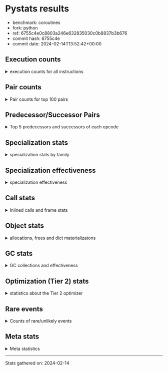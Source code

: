 
# Pystats results

- benchmark: coroutines
- fork: python
- ref: 6755c4e0c8803a246e632835030c0b8837b3b676
- commit hash: 6755c4e
- commit date: 2024-02-14T13:52:42+00:00

## Execution counts

<details>
<summary> execution counts for all instructions </summary>

|Name | Count | Self | Cumulative | Miss ratio | 
|---|---:|---:|---:|---:|
| LOAD_CONST | 466,146,920 | 16.7% | 16.7% |  |
| LOAD_FAST | 388,456,720 | 13.9% | 30.6% |  |
| POP_TOP | 155,383,120 | 5.6% | 36.1% |  |
| POP_JUMP_IF_FALSE | 155,383,040 | 5.6% | 41.7% |  |
| RETURN_VALUE | 155,382,560 | 5.6% | 47.2% |  |
| RESUME_CHECK | 155,382,500 | 5.6% | 52.8% |  |
| RETURN_GENERATOR | 155,382,400 | 5.6% | 58.3% |  |
| COMPARE_OP_INT | 155,382,380 | 5.6% | 63.9% |  |
| LOAD_GLOBAL_MODULE | 155,382,240 | 5.6% | 69.4% |  |
| CALL_PY_EXACT_ARGS | 155,382,060 | 5.6% | 75.0% |  |
| END_SEND | 155,381,760 | 5.6% | 80.6% |  |
| GET_AWAITABLE | 155,381,760 | 5.6% | 86.1% |  |
| BINARY_OP_SUBTRACT_INT | 155,381,720 | 5.6% | 91.7% |  |
| SEND_GEN | 155,381,720 | 5.6% | 97.2% |  |
| BINARY_OP_ADD_INT | 77,690,860 | 2.8% | 100.0% |  |
| NOP | 1,360 | 0.0% | 100.0% |  |
| STORE_FAST | 1,160 | 0.0% | 100.0% |  |
| LOAD_GLOBAL_BUILTIN | 680 | 0.0% | 100.0% |  |
| CHECK_EXC_MATCH | 640 | 0.0% | 100.0% |  |
| INTERPRETER_EXIT | 640 | 0.0% | 100.0% |  |
| POP_EXCEPT | 640 | 0.0% | 100.0% |  |
| PUSH_EXC_INFO | 640 | 0.0% | 100.0% |  |
| CALL_METHOD_DESCRIPTOR_O | 620 | 0.0% | 100.0% |  |
| LOAD_ATTR_METHOD_NO_DICT | 620 | 0.0% | 100.0% |  |
| CALL | 500 | 0.0% | 100.0% |  |
| FOR_ITER_RANGE | 420 | 0.0% | 100.0% |  |
| PUSH_NULL | 400 | 0.0% | 100.0% |  |
| JUMP_BACKWARD | 340 | 0.0% | 100.0% |  |
| ENTER_EXECUTOR | 320 | 0.0% | 100.0% |  |
| LOAD_GLOBAL | 320 | 0.0% | 100.0% |  |
| LOAD_DEREF | 240 | 0.0% | 100.0% |  |
| LOAD_ATTR_MODULE | 180 | 0.0% | 100.0% |  |
| BINARY_OP | 160 | 0.0% | 100.0% |  |
| CALL_FUNCTION_EX | 160 | 0.0% | 100.0% |  |
| LOAD_ATTR | 160 | 0.0% | 100.0% |  |
| GET_ITER | 80 | 0.0% | 100.0% |  |
| BUILD_LIST | 80 | 0.0% | 100.0% |  |
| CALL_INTRINSIC_1 | 80 | 0.0% | 100.0% |  |
| COPY_FREE_VARS | 80 | 0.0% | 100.0% |  |
| LIST_EXTEND | 80 | 0.0% | 100.0% |  |
| SEND | 80 | 0.0% | 100.0% |  |
| RESUME | 60 | 0.0% | 100.0% |  |
| BINARY_OP_SUBTRACT_FLOAT | 60 | 0.0% | 100.0% |  |
| CALL_BUILTIN_CLASS | 60 | 0.0% | 100.0% |  |
| COMPARE_OP | 40 | 0.0% | 100.0% |  |
| FOR_ITER | 40 | 0.0% | 100.0% |  |


</details>

## Pair counts

<details>
<summary> Pair counts for top 100 pairs </summary>

|Pair | Count | Self | Cumulative | 
|---|---:|---:|---:|
| LOAD_FAST LOAD_CONST | 310,764,160 | 11.1% | 11.1% |
| POP_TOP RESUME_CHECK | 155,382,380 | 5.6% | 16.7% |
| COMPARE_OP_INT POP_JUMP_IF_FALSE | 155,382,380 | 5.6% | 22.2% |
| RESUME_CHECK LOAD_FAST | 155,382,380 | 5.6% | 27.8% |
| LOAD_CONST COMPARE_OP_INT | 155,382,360 | 5.6% | 33.3% |
| CALL_PY_EXACT_ARGS RETURN_GENERATOR | 155,382,060 | 5.6% | 38.9% |
| RETURN_GENERATOR GET_AWAITABLE | 155,381,760 | 5.6% | 44.4% |
| RETURN_VALUE END_SEND | 155,381,760 | 5.6% | 50.0% |
| GET_AWAITABLE LOAD_CONST | 155,381,760 | 5.6% | 55.6% |
| LOAD_GLOBAL_MODULE LOAD_FAST | 155,381,720 | 5.6% | 61.1% |
| SEND_GEN POP_TOP | 155,381,720 | 5.6% | 66.7% |
| LOAD_CONST BINARY_OP_SUBTRACT_INT | 155,381,680 | 5.6% | 72.2% |
| LOAD_CONST SEND_GEN | 155,381,680 | 5.6% | 77.8% |
| BINARY_OP_SUBTRACT_INT CALL_PY_EXACT_ARGS | 155,381,680 | 5.6% | 83.3% |
| LOAD_FAST RETURN_VALUE | 77,691,520 | 2.8% | 86.1% |
| POP_JUMP_IF_FALSE LOAD_FAST | 77,691,520 | 2.8% | 88.9% |
| BINARY_OP_ADD_INT RETURN_VALUE | 77,690,860 | 2.8% | 91.7% |
| END_SEND BINARY_OP_ADD_INT | 77,690,840 | 2.8% | 94.4% |
| END_SEND LOAD_GLOBAL_MODULE | 77,690,840 | 2.8% | 97.2% |
| POP_JUMP_IF_FALSE LOAD_GLOBAL_MODULE | 77,690,840 | 2.8% | 100.0% |
| CACHE POP_TOP | 640 | 0.0% | 100.0% |
| CHECK_EXC_MATCH POP_JUMP_IF_FALSE | 640 | 0.0% | 100.0% |
| NOP NOP | 640 | 0.0% | 100.0% |
| NOP LOAD_FAST | 640 | 0.0% | 100.0% |
| POP_TOP POP_EXCEPT | 640 | 0.0% | 100.0% |
| RETURN_GENERATOR STORE_FAST | 640 | 0.0% | 100.0% |
| RETURN_VALUE INTERPRETER_EXIT | 640 | 0.0% | 100.0% |
| POP_JUMP_IF_FALSE POP_TOP | 640 | 0.0% | 100.0% |
| STORE_FAST NOP | 640 | 0.0% | 100.0% |
| CALL_METHOD_DESCRIPTOR_O PUSH_EXC_INFO | 620 | 0.0% | 100.0% |
| LOAD_ATTR_METHOD_NO_DICT LOAD_CONST | 620 | 0.0% | 100.0% |
| LOAD_GLOBAL_BUILTIN CHECK_EXC_MATCH | 620 | 0.0% | 100.0% |
| PUSH_EXC_INFO LOAD_GLOBAL_BUILTIN | 600 | 0.0% | 100.0% |
| LOAD_CONST CALL_METHOD_DESCRIPTOR_O | 600 | 0.0% | 100.0% |
| LOAD_FAST LOAD_ATTR_METHOD_NO_DICT | 600 | 0.0% | 100.0% |
| STORE_FAST LOAD_GLOBAL_MODULE | 360 | 0.0% | 100.0% |
| POP_EXCEPT JUMP_BACKWARD | 340 | 0.0% | 100.0% |
| FOR_ITER_RANGE STORE_FAST | 340 | 0.0% | 100.0% |
| LOAD_GLOBAL_MODULE LOAD_CONST | 340 | 0.0% | 100.0% |
| LOAD_CONST CALL_PY_EXACT_ARGS | 320 | 0.0% | 100.0% |
| POP_EXCEPT ENTER_EXECUTOR | 300 | 0.0% | 100.0% |
| JUMP_BACKWARD FOR_ITER_RANGE | 300 | 0.0% | 100.0% |
| ENTER_EXECUTOR RETURN_GENERATOR | 280 | 0.0% | 100.0% |
| PUSH_NULL CALL | 240 | 0.0% | 100.0% |
| LOAD_ATTR_MODULE PUSH_NULL | 180 | 0.0% | 100.0% |
| PUSH_NULL LOAD_FAST | 160 | 0.0% | 100.0% |
| LOAD_DEREF PUSH_NULL | 160 | 0.0% | 100.0% |
| LOAD_GLOBAL LOAD_GLOBAL_MODULE | 120 | 0.0% | 100.0% |
| LOAD_GLOBAL_MODULE LOAD_ATTR_MODULE | 120 | 0.0% | 100.0% |
| CALL STORE_FAST | 100 | 0.0% | 100.0% |
| NOP LOAD_DEREF | 80 | 0.0% | 100.0% |
| POP_TOP NOP | 80 | 0.0% | 100.0% |
| RETURN_VALUE RETURN_VALUE | 80 | 0.0% | 100.0% |
| BUILD_LIST LOAD_DEREF | 80 | 0.0% | 100.0% |
| CALL POP_TOP | 80 | 0.0% | 100.0% |
| CALL LOAD_FAST | 80 | 0.0% | 100.0% |
| CALL_FUNCTION_EX COPY_FREE_VARS | 80 | 0.0% | 100.0% |
| CALL_INTRINSIC_1 CALL_FUNCTION_EX | 80 | 0.0% | 100.0% |
| LIST_EXTEND CALL_INTRINSIC_1 | 80 | 0.0% | 100.0% |
| LOAD_CONST BINARY_OP | 80 | 0.0% | 100.0% |
| LOAD_CONST CALL | 80 | 0.0% | 100.0% |
| LOAD_CONST SEND | 80 | 0.0% | 100.0% |
| LOAD_DEREF LIST_EXTEND | 80 | 0.0% | 100.0% |
| LOAD_FAST GET_ITER | 80 | 0.0% | 100.0% |
| LOAD_FAST BUILD_LIST | 80 | 0.0% | 100.0% |
| LOAD_FAST CALL_FUNCTION_EX | 80 | 0.0% | 100.0% |
| STORE_FAST LOAD_FAST | 80 | 0.0% | 100.0% |
| STORE_FAST LOAD_GLOBAL | 80 | 0.0% | 100.0% |
| GET_ITER FOR_ITER_RANGE | 60 | 0.0% | 100.0% |
| CALL RETURN_GENERATOR | 60 | 0.0% | 100.0% |
| CALL CALL | 60 | 0.0% | 100.0% |
| CALL CALL_PY_EXACT_ARGS | 60 | 0.0% | 100.0% |
| CALL_FUNCTION_EX RESUME_CHECK | 60 | 0.0% | 100.0% |
| COPY_FREE_VARS RESUME_CHECK | 60 | 0.0% | 100.0% |
| LOAD_ATTR PUSH_NULL | 60 | 0.0% | 100.0% |
| LOAD_ATTR LOAD_ATTR_MODULE | 60 | 0.0% | 100.0% |
| LOAD_GLOBAL LOAD_ATTR | 60 | 0.0% | 100.0% |
| LOAD_GLOBAL LOAD_FAST | 60 | 0.0% | 100.0% |
| BINARY_OP_SUBTRACT_FLOAT RETURN_VALUE | 60 | 0.0% | 100.0% |
| CALL_BUILTIN_CLASS STORE_FAST | 60 | 0.0% | 100.0% |
| LOAD_GLOBAL_BUILTIN LOAD_FAST | 60 | 0.0% | 100.0% |
| LOAD_GLOBAL_MODULE LOAD_ATTR | 60 | 0.0% | 100.0% |
| RESUME_CHECK LOAD_DEREF | 60 | 0.0% | 100.0% |
| END_SEND BINARY_OP | 40 | 0.0% | 100.0% |
| END_SEND LOAD_GLOBAL | 40 | 0.0% | 100.0% |
| PUSH_EXC_INFO LOAD_GLOBAL | 40 | 0.0% | 100.0% |
| RETURN_VALUE LOAD_GLOBAL | 40 | 0.0% | 100.0% |
| RETURN_VALUE LOAD_GLOBAL_MODULE | 40 | 0.0% | 100.0% |
| BINARY_OP RETURN_VALUE | 40 | 0.0% | 100.0% |
| BINARY_OP CALL | 40 | 0.0% | 100.0% |
| BINARY_OP BINARY_OP_SUBTRACT_INT | 40 | 0.0% | 100.0% |
| ENTER_EXECUTOR FOR_ITER_RANGE | 40 | 0.0% | 100.0% |
| LOAD_CONST COMPARE_OP | 40 | 0.0% | 100.0% |
| LOAD_FAST BINARY_OP | 40 | 0.0% | 100.0% |
| LOAD_FAST CALL | 40 | 0.0% | 100.0% |
| LOAD_FAST LOAD_ATTR | 40 | 0.0% | 100.0% |
| LOAD_FAST BINARY_OP_SUBTRACT_FLOAT | 40 | 0.0% | 100.0% |
| LOAD_FAST CALL_BUILTIN_CLASS | 40 | 0.0% | 100.0% |
| LOAD_GLOBAL LOAD_GLOBAL_BUILTIN | 40 | 0.0% | 100.0% |
| POP_JUMP_IF_FALSE LOAD_GLOBAL | 40 | 0.0% | 100.0% |


</details>

## Predecessor/Successor Pairs

<details>
<summary> Top 5 predecessors and successors of each opcode </summary>

### CACHE

<details>
<summary> Successors and predecessors for CACHE </summary>

|Successors | Count | Percentage | 
|---|---:|---:|
| POP_TOP | 640 | 100.0% |


</details>

### CHECK_EXC_MATCH

<details>
<summary> Successors and predecessors for CHECK_EXC_MATCH </summary>

|Predecessors | Count | Percentage | 
|---|---:|---:|
| LOAD_GLOBAL_BUILTIN | 620 | 96.9% |
| LOAD_GLOBAL | 20 | 3.1% |

|Successors | Count | Percentage | 
|---|---:|---:|
| POP_JUMP_IF_FALSE | 640 | 100.0% |


</details>

### END_SEND

<details>
<summary> Successors and predecessors for END_SEND </summary>

|Predecessors | Count | Percentage | 
|---|---:|---:|
| RETURN_VALUE | 155,381,760 | 100.0% |

|Successors | Count | Percentage | 
|---|---:|---:|
| BINARY_OP_ADD_INT | 77,690,840 | 50.0% |
| LOAD_GLOBAL_MODULE | 77,690,840 | 50.0% |
| BINARY_OP | 40 | 0.0% |
| LOAD_GLOBAL | 40 | 0.0% |


</details>

### GET_ITER

<details>
<summary> Successors and predecessors for GET_ITER </summary>

|Predecessors | Count | Percentage | 
|---|---:|---:|
| LOAD_FAST | 80 | 100.0% |

|Successors | Count | Percentage | 
|---|---:|---:|
| FOR_ITER_RANGE | 60 | 75.0% |
| FOR_ITER | 20 | 25.0% |


</details>

### INTERPRETER_EXIT

<details>
<summary> Successors and predecessors for INTERPRETER_EXIT </summary>

|Predecessors | Count | Percentage | 
|---|---:|---:|
| RETURN_VALUE | 640 | 100.0% |


</details>

### NOP

<details>
<summary> Successors and predecessors for NOP </summary>

|Predecessors | Count | Percentage | 
|---|---:|---:|
| NOP | 640 | 47.1% |
| STORE_FAST | 640 | 47.1% |
| POP_TOP | 80 | 5.9% |

|Successors | Count | Percentage | 
|---|---:|---:|
| NOP | 640 | 47.1% |
| LOAD_FAST | 640 | 47.1% |
| LOAD_DEREF | 80 | 5.9% |


</details>

### POP_EXCEPT

<details>
<summary> Successors and predecessors for POP_EXCEPT </summary>

|Predecessors | Count | Percentage | 
|---|---:|---:|
| POP_TOP | 640 | 100.0% |

|Successors | Count | Percentage | 
|---|---:|---:|
| JUMP_BACKWARD | 340 | 53.1% |
| ENTER_EXECUTOR | 300 | 46.9% |


</details>

### POP_TOP

<details>
<summary> Successors and predecessors for POP_TOP </summary>

|Predecessors | Count | Percentage | 
|---|---:|---:|
| SEND_GEN | 155,381,720 | 100.0% |
| CACHE | 640 | 0.0% |
| POP_JUMP_IF_FALSE | 640 | 0.0% |
| CALL | 80 | 0.0% |
| SEND | 40 | 0.0% |

|Successors | Count | Percentage | 
|---|---:|---:|
| RESUME_CHECK | 155,382,380 | 100.0% |
| POP_EXCEPT | 640 | 0.0% |
| NOP | 80 | 0.0% |
| RESUME | 20 | 0.0% |


</details>

### PUSH_EXC_INFO

<details>
<summary> Successors and predecessors for PUSH_EXC_INFO </summary>

|Predecessors | Count | Percentage | 
|---|---:|---:|
| CALL_METHOD_DESCRIPTOR_O | 620 | 96.9% |
| CALL | 20 | 3.1% |

|Successors | Count | Percentage | 
|---|---:|---:|
| LOAD_GLOBAL_BUILTIN | 600 | 93.8% |
| LOAD_GLOBAL | 40 | 6.2% |


</details>

### PUSH_NULL

<details>
<summary> Successors and predecessors for PUSH_NULL </summary>

|Predecessors | Count | Percentage | 
|---|---:|---:|
| LOAD_ATTR_MODULE | 180 | 45.0% |
| LOAD_DEREF | 160 | 40.0% |
| LOAD_ATTR | 60 | 15.0% |

|Successors | Count | Percentage | 
|---|---:|---:|
| CALL | 240 | 60.0% |
| LOAD_FAST | 160 | 40.0% |


</details>

### RETURN_GENERATOR

<details>
<summary> Successors and predecessors for RETURN_GENERATOR </summary>

|Predecessors | Count | Percentage | 
|---|---:|---:|
| CALL_PY_EXACT_ARGS | 155,382,060 | 100.0% |
| ENTER_EXECUTOR | 280 | 0.0% |
| CALL | 60 | 0.0% |

|Successors | Count | Percentage | 
|---|---:|---:|
| GET_AWAITABLE | 155,381,760 | 100.0% |
| STORE_FAST | 640 | 0.0% |


</details>

### RETURN_VALUE

<details>
<summary> Successors and predecessors for RETURN_VALUE </summary>

|Predecessors | Count | Percentage | 
|---|---:|---:|
| LOAD_FAST | 77,691,520 | 50.0% |
| BINARY_OP_ADD_INT | 77,690,860 | 50.0% |
| RETURN_VALUE | 80 | 0.0% |
| BINARY_OP_SUBTRACT_FLOAT | 60 | 0.0% |
| BINARY_OP | 40 | 0.0% |

|Successors | Count | Percentage | 
|---|---:|---:|
| END_SEND | 155,381,760 | 100.0% |
| INTERPRETER_EXIT | 640 | 0.0% |
| RETURN_VALUE | 80 | 0.0% |
| LOAD_GLOBAL | 40 | 0.0% |
| LOAD_GLOBAL_MODULE | 40 | 0.0% |


</details>

### BINARY_OP

<details>
<summary> Successors and predecessors for BINARY_OP </summary>

|Predecessors | Count | Percentage | 
|---|---:|---:|
| LOAD_CONST | 80 | 50.0% |
| END_SEND | 40 | 25.0% |
| LOAD_FAST | 40 | 25.0% |

|Successors | Count | Percentage | 
|---|---:|---:|
| RETURN_VALUE | 40 | 25.0% |
| CALL | 40 | 25.0% |
| BINARY_OP_SUBTRACT_INT | 40 | 25.0% |
| BINARY_OP_ADD_INT | 20 | 12.5% |
| BINARY_OP_SUBTRACT_FLOAT | 20 | 12.5% |


</details>

### BUILD_LIST

<details>
<summary> Successors and predecessors for BUILD_LIST </summary>

|Predecessors | Count | Percentage | 
|---|---:|---:|
| LOAD_FAST | 80 | 100.0% |

|Successors | Count | Percentage | 
|---|---:|---:|
| LOAD_DEREF | 80 | 100.0% |


</details>

### CALL

<details>
<summary> Successors and predecessors for CALL </summary>

|Predecessors | Count | Percentage | 
|---|---:|---:|
| PUSH_NULL | 240 | 48.0% |
| LOAD_CONST | 80 | 16.0% |
| CALL | 60 | 12.0% |
| BINARY_OP | 40 | 8.0% |
| LOAD_FAST | 40 | 8.0% |

|Successors | Count | Percentage | 
|---|---:|---:|
| STORE_FAST | 100 | 20.0% |
| POP_TOP | 80 | 16.0% |
| LOAD_FAST | 80 | 16.0% |
| RETURN_GENERATOR | 60 | 12.0% |
| CALL | 60 | 12.0% |


</details>

### CALL_FUNCTION_EX

<details>
<summary> Successors and predecessors for CALL_FUNCTION_EX </summary>

|Predecessors | Count | Percentage | 
|---|---:|---:|
| CALL_INTRINSIC_1 | 80 | 50.0% |
| LOAD_FAST | 80 | 50.0% |

|Successors | Count | Percentage | 
|---|---:|---:|
| COPY_FREE_VARS | 80 | 50.0% |
| RESUME_CHECK | 60 | 37.5% |
| RESUME | 20 | 12.5% |


</details>

### CALL_INTRINSIC_1

<details>
<summary> Successors and predecessors for CALL_INTRINSIC_1 </summary>

|Predecessors | Count | Percentage | 
|---|---:|---:|
| LIST_EXTEND | 80 | 100.0% |

|Successors | Count | Percentage | 
|---|---:|---:|
| CALL_FUNCTION_EX | 80 | 100.0% |


</details>

### COMPARE_OP

<details>
<summary> Successors and predecessors for COMPARE_OP </summary>

|Predecessors | Count | Percentage | 
|---|---:|---:|
| LOAD_CONST | 40 | 100.0% |

|Successors | Count | Percentage | 
|---|---:|---:|
| POP_JUMP_IF_FALSE | 20 | 50.0% |
| COMPARE_OP_INT | 20 | 50.0% |


</details>

### COPY_FREE_VARS

<details>
<summary> Successors and predecessors for COPY_FREE_VARS </summary>

|Predecessors | Count | Percentage | 
|---|---:|---:|
| CALL_FUNCTION_EX | 80 | 100.0% |

|Successors | Count | Percentage | 
|---|---:|---:|
| RESUME_CHECK | 60 | 75.0% |
| RESUME | 20 | 25.0% |


</details>

### ENTER_EXECUTOR

<details>
<summary> Successors and predecessors for ENTER_EXECUTOR </summary>

|Predecessors | Count | Percentage | 
|---|---:|---:|
| POP_EXCEPT | 300 | 93.8% |
| JUMP_BACKWARD | 20 | 6.2% |

|Successors | Count | Percentage | 
|---|---:|---:|
| RETURN_GENERATOR | 280 | 87.5% |
| FOR_ITER_RANGE | 40 | 12.5% |


</details>

### FOR_ITER

<details>
<summary> Successors and predecessors for FOR_ITER </summary>

|Predecessors | Count | Percentage | 
|---|---:|---:|
| GET_ITER | 20 | 50.0% |
| JUMP_BACKWARD | 20 | 50.0% |

|Successors | Count | Percentage | 
|---|---:|---:|
| STORE_FAST | 20 | 50.0% |
| FOR_ITER_RANGE | 20 | 50.0% |


</details>

### GET_AWAITABLE

<details>
<summary> Successors and predecessors for GET_AWAITABLE </summary>

|Predecessors | Count | Percentage | 
|---|---:|---:|
| RETURN_GENERATOR | 155,381,760 | 100.0% |

|Successors | Count | Percentage | 
|---|---:|---:|
| LOAD_CONST | 155,381,760 | 100.0% |


</details>

### JUMP_BACKWARD

<details>
<summary> Successors and predecessors for JUMP_BACKWARD </summary>

|Predecessors | Count | Percentage | 
|---|---:|---:|
| POP_EXCEPT | 340 | 100.0% |

|Successors | Count | Percentage | 
|---|---:|---:|
| FOR_ITER_RANGE | 300 | 88.2% |
| ENTER_EXECUTOR | 20 | 5.9% |
| FOR_ITER | 20 | 5.9% |


</details>

### LIST_EXTEND

<details>
<summary> Successors and predecessors for LIST_EXTEND </summary>

|Predecessors | Count | Percentage | 
|---|---:|---:|
| LOAD_DEREF | 80 | 100.0% |

|Successors | Count | Percentage | 
|---|---:|---:|
| CALL_INTRINSIC_1 | 80 | 100.0% |


</details>

### LOAD_ATTR

<details>
<summary> Successors and predecessors for LOAD_ATTR </summary>

|Predecessors | Count | Percentage | 
|---|---:|---:|
| LOAD_GLOBAL | 60 | 37.5% |
| LOAD_GLOBAL_MODULE | 60 | 37.5% |
| LOAD_FAST | 40 | 25.0% |

|Successors | Count | Percentage | 
|---|---:|---:|
| PUSH_NULL | 60 | 37.5% |
| LOAD_ATTR_MODULE | 60 | 37.5% |
| LOAD_CONST | 20 | 12.5% |
| LOAD_ATTR_METHOD_NO_DICT | 20 | 12.5% |


</details>

### LOAD_CONST

<details>
<summary> Successors and predecessors for LOAD_CONST </summary>

|Predecessors | Count | Percentage | 
|---|---:|---:|
| LOAD_FAST | 310,764,160 | 66.7% |
| GET_AWAITABLE | 155,381,760 | 33.3% |
| LOAD_ATTR_METHOD_NO_DICT | 620 | 0.0% |
| LOAD_GLOBAL_MODULE | 340 | 0.0% |
| LOAD_ATTR | 20 | 0.0% |

|Successors | Count | Percentage | 
|---|---:|---:|
| COMPARE_OP_INT | 155,382,360 | 33.3% |
| BINARY_OP_SUBTRACT_INT | 155,381,680 | 33.3% |
| SEND_GEN | 155,381,680 | 33.3% |
| CALL_METHOD_DESCRIPTOR_O | 600 | 0.0% |
| CALL_PY_EXACT_ARGS | 320 | 0.0% |


</details>

### LOAD_DEREF

<details>
<summary> Successors and predecessors for LOAD_DEREF </summary>

|Predecessors | Count | Percentage | 
|---|---:|---:|
| NOP | 80 | 33.3% |
| BUILD_LIST | 80 | 33.3% |
| RESUME_CHECK | 60 | 25.0% |
| RESUME | 20 | 8.3% |

|Successors | Count | Percentage | 
|---|---:|---:|
| PUSH_NULL | 160 | 66.7% |
| LIST_EXTEND | 80 | 33.3% |


</details>

### LOAD_FAST

<details>
<summary> Successors and predecessors for LOAD_FAST </summary>

|Predecessors | Count | Percentage | 
|---|---:|---:|
| RESUME_CHECK | 155,382,380 | 40.0% |
| LOAD_GLOBAL_MODULE | 155,381,720 | 40.0% |
| POP_JUMP_IF_FALSE | 77,691,520 | 20.0% |
| NOP | 640 | 0.0% |
| PUSH_NULL | 160 | 0.0% |

|Successors | Count | Percentage | 
|---|---:|---:|
| LOAD_CONST | 310,764,160 | 80.0% |
| RETURN_VALUE | 77,691,520 | 20.0% |
| LOAD_ATTR_METHOD_NO_DICT | 600 | 0.0% |
| GET_ITER | 80 | 0.0% |
| BUILD_LIST | 80 | 0.0% |


</details>

### LOAD_GLOBAL

<details>
<summary> Successors and predecessors for LOAD_GLOBAL </summary>

|Predecessors | Count | Percentage | 
|---|---:|---:|
| STORE_FAST | 80 | 25.0% |
| END_SEND | 40 | 12.5% |
| PUSH_EXC_INFO | 40 | 12.5% |
| RETURN_VALUE | 40 | 12.5% |
| POP_JUMP_IF_FALSE | 40 | 12.5% |

|Successors | Count | Percentage | 
|---|---:|---:|
| LOAD_GLOBAL_MODULE | 120 | 37.5% |
| LOAD_ATTR | 60 | 18.8% |
| LOAD_FAST | 60 | 18.8% |
| LOAD_GLOBAL_BUILTIN | 40 | 12.5% |
| CHECK_EXC_MATCH | 20 | 6.2% |


</details>

### POP_JUMP_IF_FALSE

<details>
<summary> Successors and predecessors for POP_JUMP_IF_FALSE </summary>

|Predecessors | Count | Percentage | 
|---|---:|---:|
| COMPARE_OP_INT | 155,382,380 | 100.0% |
| CHECK_EXC_MATCH | 640 | 0.0% |
| COMPARE_OP | 20 | 0.0% |

|Successors | Count | Percentage | 
|---|---:|---:|
| LOAD_FAST | 77,691,520 | 50.0% |
| LOAD_GLOBAL_MODULE | 77,690,840 | 50.0% |
| POP_TOP | 640 | 0.0% |
| LOAD_GLOBAL | 40 | 0.0% |


</details>

### SEND

<details>
<summary> Successors and predecessors for SEND </summary>

|Predecessors | Count | Percentage | 
|---|---:|---:|
| LOAD_CONST | 80 | 100.0% |

|Successors | Count | Percentage | 
|---|---:|---:|
| POP_TOP | 40 | 50.0% |
| SEND_GEN | 40 | 50.0% |


</details>

### STORE_FAST

<details>
<summary> Successors and predecessors for STORE_FAST </summary>

|Predecessors | Count | Percentage | 
|---|---:|---:|
| RETURN_GENERATOR | 640 | 55.2% |
| FOR_ITER_RANGE | 340 | 29.3% |
| CALL | 100 | 8.6% |
| CALL_BUILTIN_CLASS | 60 | 5.2% |
| FOR_ITER | 20 | 1.7% |

|Successors | Count | Percentage | 
|---|---:|---:|
| NOP | 640 | 55.2% |
| LOAD_GLOBAL_MODULE | 360 | 31.0% |
| LOAD_FAST | 80 | 6.9% |
| LOAD_GLOBAL | 80 | 6.9% |


</details>

### RESUME

<details>
<summary> Successors and predecessors for RESUME </summary>

|Predecessors | Count | Percentage | 
|---|---:|---:|
| POP_TOP | 20 | 33.3% |
| CALL_FUNCTION_EX | 20 | 33.3% |
| COPY_FREE_VARS | 20 | 33.3% |

|Successors | Count | Percentage | 
|---|---:|---:|
| LOAD_DEREF | 20 | 33.3% |
| LOAD_FAST | 20 | 33.3% |
| LOAD_GLOBAL | 20 | 33.3% |


</details>

### BINARY_OP_ADD_INT

<details>
<summary> Successors and predecessors for BINARY_OP_ADD_INT </summary>

|Predecessors | Count | Percentage | 
|---|---:|---:|
| END_SEND | 77,690,840 | 100.0% |
| BINARY_OP | 20 | 0.0% |

|Successors | Count | Percentage | 
|---|---:|---:|
| RETURN_VALUE | 77,690,860 | 100.0% |


</details>

### BINARY_OP_SUBTRACT_FLOAT

<details>
<summary> Successors and predecessors for BINARY_OP_SUBTRACT_FLOAT </summary>

|Predecessors | Count | Percentage | 
|---|---:|---:|
| LOAD_FAST | 40 | 66.7% |
| BINARY_OP | 20 | 33.3% |

|Successors | Count | Percentage | 
|---|---:|---:|
| RETURN_VALUE | 60 | 100.0% |


</details>

### BINARY_OP_SUBTRACT_INT

<details>
<summary> Successors and predecessors for BINARY_OP_SUBTRACT_INT </summary>

|Predecessors | Count | Percentage | 
|---|---:|---:|
| LOAD_CONST | 155,381,680 | 100.0% |
| BINARY_OP | 40 | 0.0% |

|Successors | Count | Percentage | 
|---|---:|---:|
| CALL_PY_EXACT_ARGS | 155,381,680 | 100.0% |
| CALL | 40 | 0.0% |


</details>

### CALL_BUILTIN_CLASS

<details>
<summary> Successors and predecessors for CALL_BUILTIN_CLASS </summary>

|Predecessors | Count | Percentage | 
|---|---:|---:|
| LOAD_FAST | 40 | 66.7% |
| CALL | 20 | 33.3% |

|Successors | Count | Percentage | 
|---|---:|---:|
| STORE_FAST | 60 | 100.0% |


</details>

### CALL_METHOD_DESCRIPTOR_O

<details>
<summary> Successors and predecessors for CALL_METHOD_DESCRIPTOR_O </summary>

|Predecessors | Count | Percentage | 
|---|---:|---:|
| LOAD_CONST | 600 | 96.8% |
| CALL | 20 | 3.2% |

|Successors | Count | Percentage | 
|---|---:|---:|
| PUSH_EXC_INFO | 620 | 100.0% |


</details>

### CALL_PY_EXACT_ARGS

<details>
<summary> Successors and predecessors for CALL_PY_EXACT_ARGS </summary>

|Predecessors | Count | Percentage | 
|---|---:|---:|
| BINARY_OP_SUBTRACT_INT | 155,381,680 | 100.0% |
| LOAD_CONST | 320 | 0.0% |
| CALL | 60 | 0.0% |

|Successors | Count | Percentage | 
|---|---:|---:|
| RETURN_GENERATOR | 155,382,060 | 100.0% |


</details>

### COMPARE_OP_INT

<details>
<summary> Successors and predecessors for COMPARE_OP_INT </summary>

|Predecessors | Count | Percentage | 
|---|---:|---:|
| LOAD_CONST | 155,382,360 | 100.0% |
| COMPARE_OP | 20 | 0.0% |

|Successors | Count | Percentage | 
|---|---:|---:|
| POP_JUMP_IF_FALSE | 155,382,380 | 100.0% |


</details>

### FOR_ITER_RANGE

<details>
<summary> Successors and predecessors for FOR_ITER_RANGE </summary>

|Predecessors | Count | Percentage | 
|---|---:|---:|
| JUMP_BACKWARD | 300 | 71.4% |
| GET_ITER | 60 | 14.3% |
| ENTER_EXECUTOR | 40 | 9.5% |
| FOR_ITER | 20 | 4.8% |

|Successors | Count | Percentage | 
|---|---:|---:|
| STORE_FAST | 340 | 81.0% |
| LOAD_GLOBAL | 40 | 9.5% |
| LOAD_GLOBAL_MODULE | 40 | 9.5% |


</details>

### LOAD_ATTR_METHOD_NO_DICT

<details>
<summary> Successors and predecessors for LOAD_ATTR_METHOD_NO_DICT </summary>

|Predecessors | Count | Percentage | 
|---|---:|---:|
| LOAD_FAST | 600 | 96.8% |
| LOAD_ATTR | 20 | 3.2% |

|Successors | Count | Percentage | 
|---|---:|---:|
| LOAD_CONST | 620 | 100.0% |


</details>

### LOAD_ATTR_MODULE

<details>
<summary> Successors and predecessors for LOAD_ATTR_MODULE </summary>

|Predecessors | Count | Percentage | 
|---|---:|---:|
| LOAD_GLOBAL_MODULE | 120 | 66.7% |
| LOAD_ATTR | 60 | 33.3% |

|Successors | Count | Percentage | 
|---|---:|---:|
| PUSH_NULL | 180 | 100.0% |


</details>

### LOAD_GLOBAL_BUILTIN

<details>
<summary> Successors and predecessors for LOAD_GLOBAL_BUILTIN </summary>

|Predecessors | Count | Percentage | 
|---|---:|---:|
| PUSH_EXC_INFO | 600 | 88.2% |
| LOAD_GLOBAL | 40 | 5.9% |
| RESUME_CHECK | 40 | 5.9% |

|Successors | Count | Percentage | 
|---|---:|---:|
| CHECK_EXC_MATCH | 620 | 91.2% |
| LOAD_FAST | 60 | 8.8% |


</details>

### LOAD_GLOBAL_MODULE

<details>
<summary> Successors and predecessors for LOAD_GLOBAL_MODULE </summary>

|Predecessors | Count | Percentage | 
|---|---:|---:|
| END_SEND | 77,690,840 | 50.0% |
| POP_JUMP_IF_FALSE | 77,690,840 | 50.0% |
| STORE_FAST | 360 | 0.0% |
| LOAD_GLOBAL | 120 | 0.0% |
| RETURN_VALUE | 40 | 0.0% |

|Successors | Count | Percentage | 
|---|---:|---:|
| LOAD_FAST | 155,381,720 | 100.0% |
| LOAD_CONST | 340 | 0.0% |
| LOAD_ATTR_MODULE | 120 | 0.0% |
| LOAD_ATTR | 60 | 0.0% |


</details>

### RESUME_CHECK

<details>
<summary> Successors and predecessors for RESUME_CHECK </summary>

|Predecessors | Count | Percentage | 
|---|---:|---:|
| POP_TOP | 155,382,380 | 100.0% |
| CALL_FUNCTION_EX | 60 | 0.0% |
| COPY_FREE_VARS | 60 | 0.0% |

|Successors | Count | Percentage | 
|---|---:|---:|
| LOAD_FAST | 155,382,380 | 100.0% |
| LOAD_DEREF | 60 | 0.0% |
| LOAD_GLOBAL_BUILTIN | 40 | 0.0% |
| LOAD_GLOBAL | 20 | 0.0% |


</details>

### SEND_GEN

<details>
<summary> Successors and predecessors for SEND_GEN </summary>

|Predecessors | Count | Percentage | 
|---|---:|---:|
| LOAD_CONST | 155,381,680 | 100.0% |
| SEND | 40 | 0.0% |

|Successors | Count | Percentage | 
|---|---:|---:|
| POP_TOP | 155,381,720 | 100.0% |


</details>


</details>

## Specialization stats

<details>
<summary> specialization stats by family </summary>

### BINARY_OP

<details>
<summary> specialization stats for BINARY_OP family </summary>

|Kind | Count | Ratio | 
|---|---:|---:|
|     deferred | 80 | 0.0% |
|          hit | 233,072,640 | 100.0% |

| | Count | Ratio | 
|---|---:|---:|
| Success | 80 | 100.0% |
| Failure | 0 | 0.0% |


</details>

### CALL

<details>
<summary> specialization stats for CALL family </summary>

|Kind | Count | Ratio | 
|---|---:|---:|
|     deferred | 340 | 0.0% |
|          hit | 155,382,740 | 100.0% |

| | Count | Ratio | 
|---|---:|---:|
| Success | 100 | 62.5% |
| Failure | 60 | 37.5% |

|Failure kind | Count | Ratio | 
|---|---:|---:|
| cfunc noargs | 60 | 100.0% |


</details>

### COMPARE_OP

<details>
<summary> specialization stats for COMPARE_OP family </summary>

|Kind | Count | Ratio | 
|---|---:|---:|
|     deferred | 20 | 0.0% |
|          hit | 155,382,380 | 100.0% |

| | Count | Ratio | 
|---|---:|---:|
| Success | 20 | 100.0% |
| Failure | 0 | 0.0% |


</details>

### FOR_ITER

<details>
<summary> specialization stats for FOR_ITER family </summary>

|Kind | Count | Ratio | 
|---|---:|---:|
|     deferred | 20 | 4.3% |
|          hit | 420 | 91.3% |

| | Count | Ratio | 
|---|---:|---:|
| Success | 20 | 100.0% |
| Failure | 0 | 0.0% |


</details>

### LOAD_ATTR

<details>
<summary> specialization stats for LOAD_ATTR family </summary>

|Kind | Count | Ratio | 
|---|---:|---:|
|     deferred | 80 | 8.3% |
|          hit | 800 | 83.3% |

| | Count | Ratio | 
|---|---:|---:|
| Success | 80 | 100.0% |
| Failure | 0 | 0.0% |


</details>

### LOAD_GLOBAL

<details>
<summary> specialization stats for LOAD_GLOBAL family </summary>

|Kind | Count | Ratio | 
|---|---:|---:|
|     deferred | 160 | 0.0% |
|          hit | 155,382,920 | 100.0% |

| | Count | Ratio | 
|---|---:|---:|
| Success | 160 | 100.0% |
| Failure | 0 | 0.0% |


</details>

### POP_JUMP_IF_FALSE

<details>
<summary> specialization stats for POP_JUMP_IF_FALSE family </summary>


</details>

### SEND

<details>
<summary> specialization stats for SEND family </summary>

|Kind | Count | Ratio | 
|---|---:|---:|
|     deferred | 40 | 0.0% |
|          hit | 155,381,720 | 100.0% |

| | Count | Ratio | 
|---|---:|---:|
| Success | 40 | 100.0% |
| Failure | 0 | 0.0% |


</details>


</details>

## Specialization effectiveness

<details>
<summary> specialization effectiveness </summary>

|Instructions | Count | Ratio | 
|---|---:|---:|
| Basic | 1,631,522,240 | 58.3% |
| Not specialized | 155,384,340 | 5.6% |
| Specialized hits | 1,009,986,120 | 36.1% |
| Specialized misses | 0 | 0.0% |

### Deferred by instruction

<details>
<summary> deferred by instruction </summary>

|Name | Count | Ratio | 
|---|---:|---:|
| CALL | 340 | 45.9% |
| LOAD_GLOBAL | 160 | 21.6% |
| BINARY_OP | 80 | 10.8% |
| LOAD_ATTR | 80 | 10.8% |
| SEND | 40 | 5.4% |
| COMPARE_OP | 20 | 2.7% |
| FOR_ITER | 20 | 2.7% |
| BINARY_SLICE | 0 | 0.0% |
| STORE_SLICE | 0 | 0.0% |
| CACHE | 0 | 0.0% |


</details>

### Misses by instruction

<details>
<summary> misses by instruction </summary>


</details>


</details>

## Call stats

<details>
<summary> Inlined calls and frame stats </summary>

| | Count | Ratio | 
|---|---:|---:|
| Calls to PyEval_EvalDefault | 640 | 0.0% |
| Calls to Python functions inlined | 310,764,040 | 100.0% |
| Calls via PyEval_EvalFrame (total) | 640 | 0.0% |
| Calls via PyEval_EvalFrame (vector) | 0 | 0.0% |
| Calls via PyEval_EvalFrame (generator) | 640 | 0.0% |
| Calls via PyEval_EvalFrame (legacy) | 0 | 0.0% |
| Calls via PyEval_EvalFrame (function vectorcall) | 0 | 0.0% |
| Calls via PyEval_EvalFrame (build class) | 0 | 0.0% |
| Calls via PyEval_EvalFrame (slot) | 0 | 0.0% |
| Calls via PyEval_EvalFrame (function ex) | 160 | 0.0% |
| Calls via PyEval_EvalFrame (api) | 0 | 0.0% |
| Calls via PyEval_EvalFrame (method) | 0 | 0.0% |
| Frame objects created | 80 | 0.0% |
| Frames pushed | 155,382,340 | 50.0% |


</details>

## Object stats

<details>
<summary> allocations, frees and dict materializatons </summary>

| | Count | Ratio | 
|---|---:|---:|
| Allocations from freelist | 960 | 0.0% |
| Frees to freelist | 900 |  |
| Allocations | 155,624,680 | 100.0% |
| Allocations to 512 bytes | 155,624,680 | 100.0% |
| Allocations to 4 kbytes | 0 | 0.0% |
| Allocations over 4 kbytes | 0 | 0.0% |
| Frees | 155,624,640 |  |
| New values | 0 |  |
| Interpreter increfs | 466,150,000 | 100.0% |
| Interpreter decrefs | 621,774,260 | 100.0% |
| Increfs | 4,660 | 0.0% |
| Decrefs | 5,860 | 0.0% |
| Materialize dict (on request) | 0 |  |
| Materialize dict (new key) | 0 |  |
| Materialize dict (too big) | 0 |  |
| Materialize dict (str subclass) | 0 |  |
| Dematerialize dict | 0 |  |
| Method cache hits | 60 |  |
| Method cache misses | 40 |  |
| Method cache collisions | 38 |  |
| Method cache dunder hits | 0 |  |
| Method cache dunder misses | 0 |  |


</details>

## GC stats

<details>
<summary> GC collections and effectiveness </summary>

|Generation | Collections | Objects collected | Object visits | 
|---:|---:|---:|---:|
| 0 | 0 | 0 | 0 |
| 1 | 0 | 0 | 0 |
| 2 | 0 | 0 | 0 |


</details>

## Optimization (Tier 2) stats

<details>
<summary> statistics about the Tier 2 optimizer </summary>

| | Count | Ratio | 
|---|---:|---:|
| Optimization attempts | 20 |  |
| Traces created | 20 | 100.0% |
| Trace stack overflow | 0 | 0.0% |
| Trace stack underflow | 0 | 0.0% |
| Trace too long | 0 | 0.0% |
| Trace too short | 0 | 0.0% |
| Inner loop found | 0 | 0.0% |
| Recursive call | 0 | 0.0% |
| Low confidence | 0 | 0.0% |
| Traces executed | 320 |  |
| Uops executed | 4,880 | 15.25 |

### Trace length histogram

<details>
<summary> trace length histogram </summary>

|Range | Count | Ratio | 
|---|---:|---:|
| <= 1 | 0 | 0.0% |
| <= 2 | 0 | 0.0% |
| <= 4 | 0 | 0.0% |
| <= 8 | 0 | 0.0% |
| <= 16 | 0 | 0.0% |
| <= 32 | 20 | 100.0% |


</details>

### Optimized trace length histogram

<details>
<summary> optimized trace length histogram </summary>

|Range | Count | Ratio | 
|---|---:|---:|
| <= 1 | 0 | 0.0% |
| <= 2 | 0 | 0.0% |
| <= 4 | 0 | 0.0% |
| <= 8 | 0 | 0.0% |
| <= 16 | 0 | 0.0% |
| <= 32 | 20 | 100.0% |


</details>

### Trace run length histogram

<details>
<summary> trace run length histogram </summary>

|Range | Count | Ratio | 
|---|---:|---:|
| <= 1 | 0 | 0.0% |
| <= 2 | 0 | 0.0% |
| <= 4 | 40 | 12.5% |
| <= 8 | 0 | 0.0% |
| <= 16 | 0 | 0.0% |
| <= 32 | 280 | 87.5% |


</details>

### Uop execution stats

<details>
<summary> uop execution stats </summary>

|Name | Count | Self | Cumulative | Miss ratio | 
|---|---:|---:|---:|---:|
| _SET_IP | 600 | 12.3% | 12.3% |  |
| _CHECK_VALIDITY | 560 | 11.5% | 23.8% |  |
| _GUARD_NOT_EXHAUSTED_RANGE | 320 | 6.6% | 30.3% | 12.5% |
| _ITER_CHECK_RANGE | 320 | 6.6% | 36.9% |  |
| _EXIT_TRACE | 280 | 5.7% | 42.6% | 100.0% |
| STORE_FAST | 280 | 5.7% | 48.4% |  |
| _ITER_NEXT_RANGE | 280 | 5.7% | 54.1% |  |
| _CHECK_FUNCTION_EXACT_ARGS | 280 | 5.7% | 59.8% |  |
| _CHECK_STACK_SPACE | 280 | 5.7% | 65.6% |  |
| _INIT_CALL_PY_EXACT_ARGS | 280 | 5.7% | 71.3% |  |
| _PUSH_FRAME | 280 | 5.7% | 77.0% |  |
| _SAVE_RETURN_OFFSET | 280 | 5.7% | 82.8% |  |
| _LOAD_CONST_INLINE_BORROW | 280 | 5.7% | 88.5% |  |
| _LOAD_CONST_INLINE_WITH_NULL | 280 | 5.7% | 94.3% |  |
| _CHECK_GLOBALS | 280 | 5.7% | 100.0% |  |


</details>

### Unsupported opcodes

<details>
<summary> unsupported opcodes </summary>

|Opcode | Count | 
|---|---:|
| RETURN_GENERATOR | 20 |


</details>


</details>

## Rare events

<details>
<summary> Counts of rare/unlikely events </summary>

|Event | Count | 
|---|---:|
| set class | 0 |
| set bases | 0 |
| set eval frame func | 0 |
| builtin dict | 0 |
| func modification | 0 |
| watched dict modification | 0 |
| watched globals modification | 0 |


</details>

## Meta stats

<details>
<summary> Meta statistics </summary>

| | Count | 
|---|---:|
| Number of data files | 20 |


</details>

---
Stats gathered on: 2024-02-14
